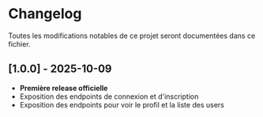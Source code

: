 # Changelog

Toutes les modifications notables de ce projet seront documentées dans ce fichier.

## [1.0.0] - 2025-10-09
- **Première release officielle**
- Exposition des endpoints de connexion et d'inscription
- Exposition des endpoints pour voir le profil et la liste des users